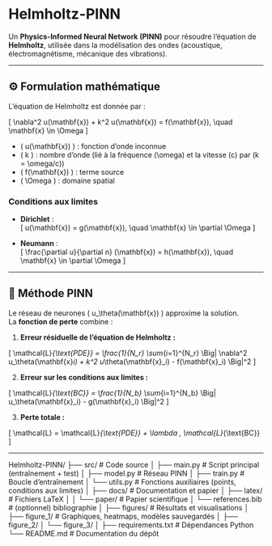 # Helmholtz-PINN

Un **Physics-Informed Neural Network (PINN)** pour résoudre l’équation de **Helmholtz**, utilisée dans la modélisation des ondes (acoustique, électromagnétisme, mécanique des vibrations).

---

## ⚙️ Formulation mathématique

L’équation de Helmholtz est donnée par :  

\[
\nabla^2 u(\mathbf{x}) + k^2 u(\mathbf{x}) = f(\mathbf{x}), \quad \mathbf{x} \in \Omega
\]

- \( u(\mathbf{x}) \) : fonction d’onde inconnue  
- \( k \) : nombre d’onde (lié à la fréquence \(\omega\) et la vitesse \(c\) par \(k = \omega/c\))  
- \( f(\mathbf{x}) \) : terme source  
- \( \Omega \) : domaine spatial  

### Conditions aux limites
- **Dirichlet** :  
\[
u(\mathbf{x}) = g(\mathbf{x}), \quad \mathbf{x} \in \partial \Omega
\]

- **Neumann** :  
\[
\frac{\partial u}{\partial n} (\mathbf{x}) = h(\mathbf{x}), \quad \mathbf{x} \in \partial \Omega
\]

---

## 🧠 Méthode PINN

Le réseau de neurones \( u_\theta(\mathbf{x}) \) approxime la solution.  
La **fonction de perte** combine :  

1. **Erreur résiduelle de l’équation de Helmholtz :**

\[
\mathcal{L}_{\text{PDE}} = \frac{1}{N_r} \sum_{i=1}^{N_r} 
\Big| \nabla^2 u_\theta(\mathbf{x}_i) + k^2 u_\theta(\mathbf{x}_i) - f(\mathbf{x}_i) \Big|^2
\]

2. **Erreur sur les conditions aux limites :**

\[
\mathcal{L}_{\text{BC}} = \frac{1}{N_b} \sum_{i=1}^{N_b} 
\Big| u_\theta(\mathbf{x}_i) - g(\mathbf{x}_i) \Big|^2
\]

3. **Perte totale :**

\[
\mathcal{L} = \mathcal{L}_{\text{PDE}} + \lambda \, \mathcal{L}_{\text{BC}}
\]

---

Helmholtz-PINN/
├── src/                     # Code source
│   ├── main.py              # Script principal (entraînement + test)
│   ├── model.py             # Réseau PINN
│   ├── train.py             # Boucle d’entraînement
│   └── utils.py             # Fonctions auxiliaires (points, conditions aux limites)
│
├── docs/                    # Documentation et papier
│   ├── latex/               # Fichiers LaTeX
│   │   └── paper/           # Papier scientifique
│   └── references.bib       # (optionnel) bibliographie
│
├── figures/                 # Résultats et visualisations
│   ├── figure_1/            # Graphiques, heatmaps, modèles sauvegardés
│   ├── figure_2/
│   └── figure_3/
│
├── requirements.txt         # Dépendances Python
└── README.md                # Documentation du dépôt
